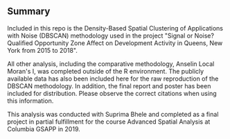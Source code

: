 ## Summary

Included in this repo is the Density-Based Spatial Clustering of Applications with Noise (DBSCAN) methodology used in the project "Signal or Noise? Qualified Opportunity Zone Affect on Development Activity in Queens, New York from 2015 to 2018". 

All other analysis, including the comparative methodology, Anselin Local Moran's I, was completed outside of the R environment. The publicly available data has also been included here for the raw reproduction of the DBSCAN methodology. In addition, the final report and poster has been included for distribution. Please observe the correct citations when using this information.

This analysis was conducted with Suprima Bhele and completed as a final project in partial fulfillment for the course Advanced Spatial Analysis at Columbia GSAPP in 2019.
